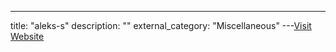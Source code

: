 ---
title: "aleks-s"
description: ""
external_category: "Miscellaneous"
---[Visit Website](https://github.com/aleks-s)

